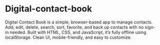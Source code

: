 # Digital-contact-book
Digital Contact Book is a simple, browser-based app to manage contacts. Add, edit, delete, search, sort, favorite, and back up contacts with no sign-in needed. Built with HTML, CSS, and JavaScript, it’s fully offline using localStorage. Clean UI, mobile-friendly, and easy to customize.
